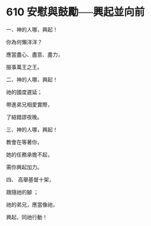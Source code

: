 # 610 安慰與鼓勵──興起並向前

一、神的人哪，興起！

你為何懶洋洋？

應當盡心、盡意、盡力，

服事萬王之王。

二、神的人哪，興起！

祂的國度遲延；

帶進弟兄相愛實際，

了結錯謬夜晚。

三、神的人哪，興起！

教會在等著你，

她的任務承擔不起，

需你興起加力。

四、 高舉基督十架，

跟隨祂的腳 ；

祂的弟兄，應當像祂，

興起，同祂行動！


